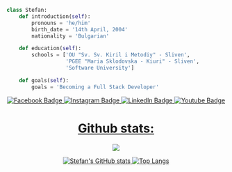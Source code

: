 ```py
class Stefan:
    def introduction(self):
        pronouns = 'he/him'
        birth_date = '14th April, 2004'
        nationality = 'Bulgarian'

    def education(self):
        schools = ['OU "Sv. Sv. Kiril i Metodiy" - Sliven',
                   'PGEE "Maria Sklodovska - Kiuri" - Sliven',
                   'Software University']

    def goals(self):
        goals = 'Becoming a Full Stack Developer'
``` 

<div align="center">
<div id="badges">
    <a href="https://www.facebook.com/s.kolevvv">
    <img src="https://img.shields.io/badge/Facebook-111?style=for-the-badge&logo=facebook&logoColor=5e97ff" alt="Facebook Badge"/>
  <a href="https://www.instagram.com/s.kolevv">
    <img src="https://img.shields.io/badge/Instagram-111?style=for-the-badge&logo=instagram&logoColor=ffbc2b" alt="Instagram Badge"/>
  <a href="https://www.linkedin.com/in/s-kolevv">
   <img src="https://img.shields.io/badge/Linkedin-111?style=for-the-badge&logo=linkedin&logoColor=1156d6" alt="LinkedIn Badge"/>
  <a href="https://www.youtube.com/@s.kolevv">
    <img src="https://img.shields.io/badge/YouTube-111?style=for-the-badge&logo=youtube&logoColor=fc2b2b" alt="Youtube Badge"/>
</div>
  </div>
  </details>
<h1 align="center"> Github stats: </h1>

<div align="center">

  ![](https://komarev.com/ghpvc/?username=stefankolevv&color=43bf64)
  
![Stefan's GitHub stats](https://github-readme-stats.vercel.app/api?username=stefankolevv&show_icons=true&theme=gotham&border_color=00000000) [![Top Langs](https://github-readme-stats.vercel.app/api/top-langs/?username=stefankolevv&theme=gotham&border_color=00000000)](https://github.com/stefankolevv/github-readme-stats)
